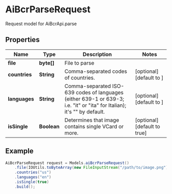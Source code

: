 # AiBcrParseRequest

Request model for AiBcrApi.parse

## Properties

Name | Type | Description | Notes
---- | ---- | ----------- | -----
**file** | **byte[]**| File to parse |
**countries** | **String**| Comma-separated codes of countries. | [optional] [default to ]
**languages** | **String**| Comma-separated ISO-639 codes of languages (either 639-1 or 639-3; i.e. \"it\" or \"ita\" for Italian); it's \"\" by default.              | [optional] [default to ]
**isSingle** | **Boolean**| Determines that image contains single VCard or more. | [optional] [default to true]

## Example
```java
AiBcrParseRequest request = Models.aiBcrParseRequest()
    .file(IOUtils.toByteArray(new FileInputStream("/path/to/image.png")))
    .countries("us")
    .languages("en")
    .isSingle(true)
    .build();
```

